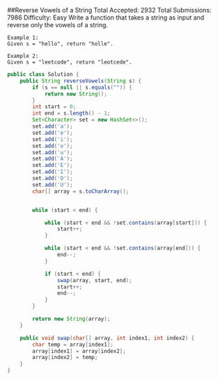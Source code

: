 ##Reverse Vowels of a String
	Total Accepted: 2932 Total Submissions: 7986 Difficulty: Easy
	Write a function that takes a string as input and reverse only the vowels of a string.

	Example 1:
	Given s = "hello", return "holle".

	Example 2:
	Given s = "leetcode", return "leotcede".

```java
public class Solution {
    public String reverseVowels(String s) {
        if (s == null || s.equals("")) {
            return new String();
        }
        int start = 0;
        int end = s.length() - 1;
        Set<Character> set = new HashSet<>();
        set.add('a');
        set.add('e');
        set.add('i');
        set.add('o');
        set.add('u');
        set.add('A');
        set.add('E');
        set.add('I');
        set.add('O');
        set.add('U');
        char[] array = s.toCharArray();


        while (start < end) {

            while (start < end && !set.contains(array[start])) {
                start++;
            }

            while (start < end && !set.contains(array[end])) {
                end--;
            }

            if (start < end) {
                swap(array, start, end);
                start++;
                end--;
            }
        }

        return new String(array);
    }

    public void swap(char[] array, int index1, int index2) {
        char temp = array[index1];
        array[index1] = array[index2];
        array[index2] = temp;
    }
}
```
